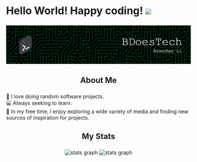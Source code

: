# Hello World! Happy coding! <img src="https://raw.githubusercontent.com/MartinHeinz/MartinHeinz/master/wave.gif" width="30px">

###

<div align="center">
  <img id ="banner" height="" src="https://raw.githubusercontent.com/bdoestech/bdoestech/main/github_banner.png"/>
</div>

###

<h2 align="center">About Me</h2>

###

🤖 I love doing random software projects.\
💻 Always seeking to learn.\
🌟 In my free time, I enjoy exploring a wide variety of media and finding new sources of inspiration for projects.
###

<h2 align="center">My Stats</h2>

###

<div align="center">
  <img src="http://github-profile-summary-cards.vercel.app/api/cards/profile-details?username=bdoestech&theme=bear" width=750  alt="stats graph"/>
  <img src="https://github-readme-stats.vercel.app/api/top-langs/?username=bdoestech&theme=bear" width=400  alt="stats graph"/>
</div>

###
